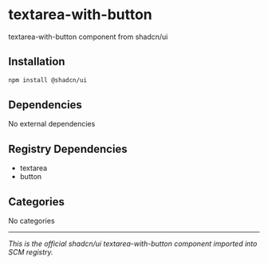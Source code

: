 # textarea-with-button

textarea-with-button component from shadcn/ui

## Installation

```bash
npm install @shadcn/ui
```

## Dependencies

No external dependencies

## Registry Dependencies

- textarea
- button

## Categories

No categories

---

*This is the official shadcn/ui textarea-with-button component imported into SCM registry.*
